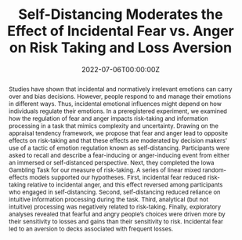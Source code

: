 ---
abstract: Studies have shown that incidental and normatively irrelevant emotions can carry over and bias decisions. However, people respond to and manage their emotions in different ways. Thus, incidental emotional influences might depend on how individuals regulate their emotions. In a preregistered experiment, we examined how the regulation of fear and anger impacts risk-taking and information processing in a task that mimics complexity and uncertainty. Drawing on the appraisal tendency framework, we propose that fear and anger lead to opposite effects on risk-taking and that these effects are moderated by decision makers’ use of a tactic of emotion regulation known as self-distancing. Participants were asked to recall and describe a fear-inducing or anger-inducing event from either an immersed or self-distanced perspective. Next, they completed the Iowa Gambling Task for our measure of risk-taking. A series of linear mixed random-effects models supported our hypotheses. First, incidental fear reduced risk-taking relative to incidental anger, and this effect reversed among participants who engaged in self-distancing. Second, self-distancing reduced reliance on intuitive information processing during the task. Third, analytical (but not intuitive) processing was negatively related to risk-taking. Finally, exploratory analyses revealed that fearful and angry people’s choices were driven more by their sensitivity to losses and gains than their sensitivity to risk. Incidental fear led to an aversion to decks associated with frequent losses.
authors:
- Mayiwar, L., & Haerem, T
date: "2022-07-06T00:00:00Z"
doi: "https://doi.org/10.5465/AMBPP.2022.16348abstract"
featured: false
image:
  focal_point: ""
  preview_only: false
projects: []
publication: '*Academy of Management Proceedings*'
publication_short: ""
publication_types:
publishDate: "2021-07-01T00:00:00Z"
slides: #
summary: 
title: "Self-Distancing Moderates the Effect of Incidental Fear vs. Anger on Risk Taking and Loss Aversion"
url_code: ""
url_dataset: ""
url_pdf: ""
url_poster: ""
url_project: ""
url_slides: ""
url_source: #
url_video: ""
---